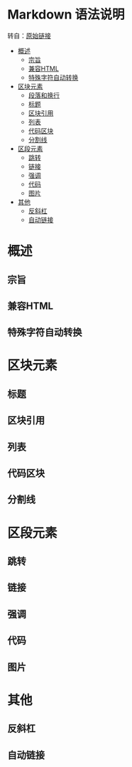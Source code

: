 ﻿Markdown 语法说明 
==================
转自：[原始链接](http://wowubuntu.com/markdown/ "markdown语法说明")  
+ [概述](#overview)  
	+ [宗旨](#philosophy)  
	+ [兼容HTML](#html)  
	+ [特殊字符自动转换](#autoescape)  
+ [区块元素](#block)  
	+ [段落和换行](#p)  
	+ [标题](#header)  
	+ [区块引用](#blockquote)  
	+ [列表](#list)  
	+ [代码区块](#precode)  
	+ [分割线](#hr)  
+ [区段元素](#span)  
	+ [跳转](#jump)  
	+ [链接](#link)  
	+ [强调](#em)  
	+ [代码](#code)  
	+ [图片](#img)  
+ [其他](#misc)  
	+ [反斜杠](#backslash)  
	+ [自动链接](#autolink)  
<h1 id="overview">概述</h1>
<h2 id="philosophy">宗旨</h2>
<h2 id="html">兼容HTML</h2>
<h2 id="antoescape">特殊字符自动转换</h2>
<h1 id="block">区块元素</h1>
<h2 id="header">标题</h2>
<h2 id="blockquote">区块引用</h2>
<h2 id="list">列表</h2>
<h2 id="precode">代码区块</h2>
<h2 id="hr">分割线</h2>
<h1 id="span">区段元素</h1>
<h2 id="jump">跳转</h2>
<h2 id="link">链接</h2>
<h2 id="em">强调</h2>
<h2 id="code">代码</h2>
<h2 id="img">图片</h2>
<h1 id="misc">其他</h1>
<h2 id="backslash">反斜杠</h2>
<h2 id="autolink">自动链接</h2>

